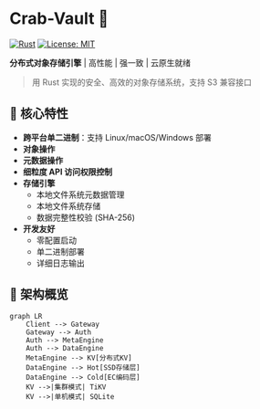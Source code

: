 # Crab-Vault 🦀

[![Rust](https://img.shields.io/badge/Rust-1.70%2B-dea584?logo=rust)](https://www.rust-lang.org/)
[![License: MIT](https://img.shields.io/badge/License-MIT-yellow.svg)](https://opensource.org/licenses/MIT)

**分布式对象存储引擎** | 高性能 | 强一致 | 云原生就绪

> 用 Rust 实现的安全、高效的对象存储系统，支持 S3 兼容接口

## 🌟 核心特性
- **跨平台单二进制**：支持 Linux/macOS/Windows 部署
- **对象操作**
- **元数据操作**
- **细粒度 API 访问权限控制**
- **存储引擎**
    - 本地文件系统元数据管理
    - 本地文件系统存储
    - 数据完整性校验 (SHA-256)
- **开发友好**
    - 零配置启动
    - 单二进制部署
    - 详细日志输出

## 🧠 架构概览
```mermaid
graph LR
    Client --> Gateway
    Gateway --> Auth
    Auth --> MetaEngine
    Auth --> DataEngine
    MetaEngine --> KV[分布式KV]
    DataEngine --> Hot[SSD存储层]
    DataEngine --> Cold[EC编码层]
    KV -->|集群模式| TiKV
    KV -->|单机模式| SQLite
```
